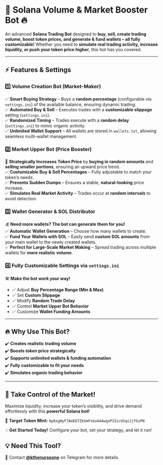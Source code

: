 # 🚀 Solana Volume & Market Booster Bot 🔥  

An advanced **Solana Trading Bot** designed to **buy, sell, create trading volume, boost token prices, and generate & fund wallets – all fully customizable!** Whether you need to **simulate real trading activity, increase liquidity, or push your token price higher**, this bot has you covered.  

---

## ⚡ Features & Settings  

### 1️⃣ Volume Creation Bot (Market-Maker)  
✅ **Smart Buying Strategy** – Buys a **random percentage** (configurable via `settings.ini`) of the available balance, ensuring dynamic trading.  
✅ **Automated Buy & Sell** – Executes trades with a **customizable slippage** setting (`settings.ini`).  
✅ **Randomized Timing** – Trades execute with a **random delay** (`settings.ini`) to mimic organic activity.  
✅ **Unlimited Wallet Support** – All wallets are stored in `wallets.txt`, allowing seamless multi-wallet management.  

### 2️⃣ Market Upper Bot (Price Booster)  
🚀 **Strategically Increases Token Price** by **buying in random amounts** and **selling smaller portions**, ensuring an upward price trend.  
✅ **Customizable Buy & Sell Percentages** – Fully adjustable to match your token’s needs.  
✅ **Prevents Sudden Dumps** – Ensures a stable, **natural-looking** price increase.  
✅ **Simulates Real Market Activity** – Trades occur at **random intervals** to avoid detection.  

### 3️⃣ Wallet Generator & SOL Distributor  
💰 **Need more wallets? The bot can generate them for you!**  
✅ **Automatic Wallet Generation** – Choose how many wallets to create.  
✅ **Fund Your Wallets with SOL** – Easily send **custom SOL amounts** from your main wallet to the newly created wallets.  
✅ **Perfect for Large-Scale Market Making** – Spread trading across multiple wallets for **more realistic volume**.  

### 4️⃣ Fully Customizable Settings via `settings.ini`  
🛠 **Make the bot work your way!**  
- ✅ Adjust **Buy Percentage Range (Min & Max)**  
- ✅ Set **Custom Slippage**  
- ✅ Modify **Random Trade Delay**  
- ✅ Control **Market Upper Bot Behavior**  
- ✅ Customize **Wallet Funding Amounts**  

---

## 🔥 Why Use This Bot?  
✔️ **Creates realistic trading volume**  
✔️ **Boosts token price strategically**  
✔️ **Supports unlimited wallets & funding automation**  
✔️ **Fully customizable to fit your needs**  
✔️ **Simulates organic trading behavior**  

---

## 🚀 Take Control of the Market!  
Maximize liquidity, increase your token’s visibility, and drive demand effortlessly with this **powerful Solana bot!**  

🔹 **Target Token Mint:** `6p6xgHyF7AeE6TZkSmFsko444wqoP15icUSqi2jfGiPN`  

💡 **Get Started Today!** Configure your bot, set your strategy, and let it run!  

## 💡 Need This Tool?  
📩 Contact [**@kthenurseone**](https://t.me/kthenurseone) on Telegram for more details.  
